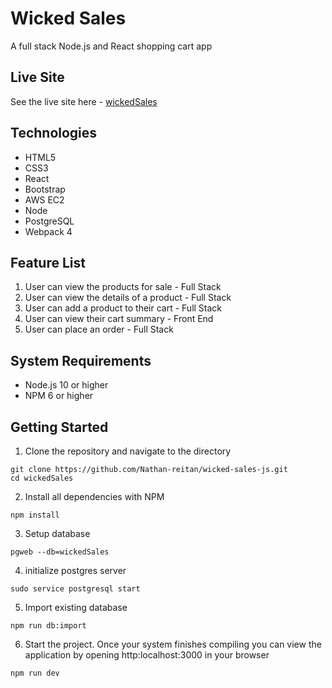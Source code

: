 # Wicked Sales
A full stack Node.js and React shopping cart app
## Live Site
See the live site here - [wickedSales](https://wicked-sales.nathanreitan.com/)
## Technologies
* HTML5
* CSS3
* React
* Bootstrap
* AWS EC2
* Node
* PostgreSQL
* Webpack 4
## Feature List
1. User can view the products for sale - Full Stack
2. User can view the details of a product - Full Stack
3. User can add a product to their cart - Full Stack
4. User can view their cart summary - Front End
5. User can place an order - Full Stack
## System Requirements
* Node.js 10 or higher
* NPM 6 or higher
## Getting Started
1. Clone the repository and navigate to the directory
```shell
git clone https://github.com/Nathan-reitan/wicked-sales-js.git
cd wickedSales
```
2. Install all dependencies with NPM
```shell
npm install
```
3. Setup database
```shell
pgweb --db=wickedSales
```
4. initialize postgres server
```shell
sudo service postgresql start
```
5. Import existing database
```shell
npm run db:import
```
6. Start the project.  Once your system finishes compiling you can view the application by opening http:localhost:3000 in your browser
```shell
npm run dev
```
